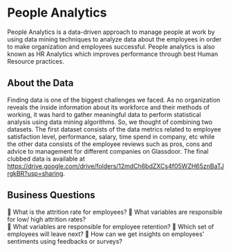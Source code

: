 # People Analytics

People Analytics is a data-driven approach to manage people at work by using data mining techniques to analyze data about the employees in order to make organization and employees successful. People analytics is also known as HR Analytics which improves performance through best Human Resource practices.

## About the Data
Finding data is one of the biggest challenges we faced. As no organization reveals the inside information about its workforce and their methods of working, it was hard to gather meaningful data to perform statistical analysis using data mining algorithms. So, we thought of combining two datasets. The first dataset consists of the data metrics related to employee satisfaction level, performance, salary, time spend in company, etc while the other data consists of the employee reviews such as pros, cons and advice to management for different companies on Glassdoor. The final clubbed data is available at https://drive.google.com/drive/folders/12mdCh6bdZXCs4f05WZH65znBaTJrgkBR?usp=sharing.

## Business Questions
	What is the attrition rate for employees? 
	What variables are responsible for low/ high attrition rates?  
	What variables are responsible for employee retention? 
	Which set of employees will leave next? 
	How can we get insights on employees’ sentiments using feedbacks or surveys?
